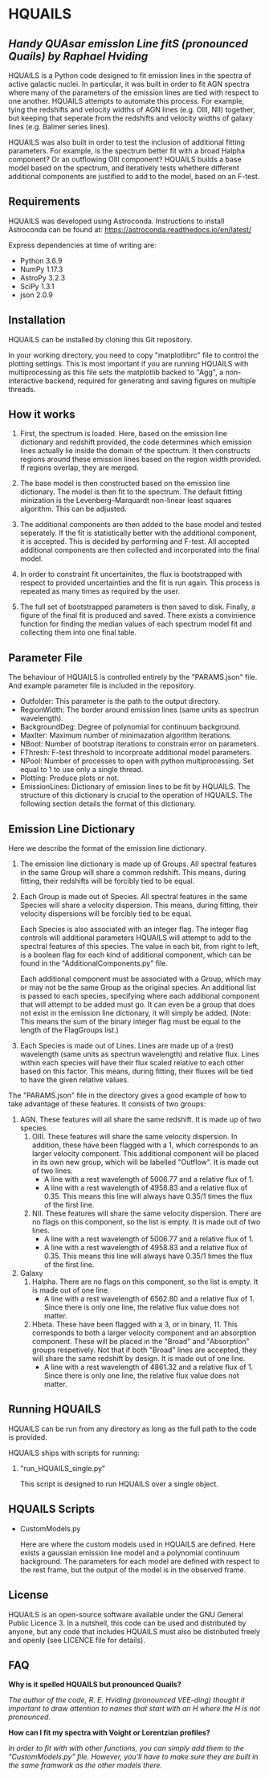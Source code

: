 HQUAILS
========
*Handy QUAsar emissIon Line fitS (pronounced Quails) by Raphael Hviding*
-------------

HQUAILS is a Python code designed to fit emission lines in the spectra of active galactic nuclei. In particular, it was built in order to fit AGN spectra where many of the parameters of the emission lines are tied with respect to one another. HQUAILS attempts to automate this process. For example, tying the redshifts and velocity widths of AGN lines (e.g. OIII, NII) together, but keeping that seperate from the redshifts and velocity widths of galaxy lines (e.g. Balmer series lines).

HQUAILS was also built in order to test the inclusion of additional fitting parameters. For example, is the spectrum better fit with a broad Halpha component? Or an outflowing OIII component? HQUAILS builds a base model based on the spectrum, and iteratively tests whethere different additional components are justified to add to the model, based on an F-test.

Requirements
-------------

HQUAILS was developed using Astroconda.
Instructions to install Astroconda can be found at:
https://astroconda.readthedocs.io/en/latest/

Express dependencies at time of writing are:
* Python 3.6.9
* NumPy 1.17.3
* AstroPy 3.2.3
* SciPy 1.3.1
* json 2.0.9

Installation
-------------

HQUAILS can be installed by cloning this Git repository. 

In your working directory, you need to copy "matplotlibrc" file to control the plotting settings. This is most important if you are running HQUAILS with multiprocessing as this file sets the matplotlib backed to "Agg", a non-interactive backend, required for generating and saving figures on multiple threads.

How it works
-------------

1. First, the spectrum is loaded. Here, based on the emission line dictionary and redshift provided, the code determines which emission lines actually lie inside the domain of the spectrum. It then constructs regions around these emission lines based on the region width provided. If regions overlap, they are merged.

2. The base model is then constructed based on the emission line dictionary. The model is then fit to the spectrum. The default fitting minization is the Levenberg–Marquardt non-linear least squares algorithm. This can be adjusted.

3. The additional components are then added to the base model and tested seperately. If the fit is statistically better with the additional component, it is accepted. This is decided by performing and F-test. All accepted additional components are then collected and incorporated into the final model.

4. In order to constraint fit uncertainites, the flux is bootstrapped with respect to provided uncertainties and the fit is run again. This process is repeated as many times as required by the user. 

5. The full set of bootstrapped parameters is then saved to disk. Finally, a figure of the final fit is produced and saved. There exists a convinience function for finding the median values of each spectrum model fit and collecting them into one final table.

Parameter File
-------------

The behaviour of HQUAILS is controlled entirely by the "PARAMS.json" file. And example parameter file is included in the repository.

* Outfolder: This parameter is the path to the output directory. 
* RegionWidth: The border around emission lines (same units as spectrun wavelength).
* BackgroundDeg: Degree of polynomial for continuum background.
* MaxIter: Maximum number of minimazation algorithm iterations.
* NBoot: Number of bootstrap iterations to constrain error on parameters.
* FThresh: F-test threshold to incorproate additional model parameters.
* NPool: Number of processes to open with python multiprocessing. Set equal to 1 to use only a single thread.
* Plotting: Produce plots or not.
* EmissionLines: Dictionary of emission lines to be fit by HQUAILS. The structure of this dictionary is crucial to the operation of HQUAILS. The following section details the format of this dictionary.

Emission Line Dictionary
-------------

Here we describe the format of the emission line dictionary.

1. The emission line dictionary is made up of Groups. All spectral features in the same Group will share a common redshift. This means, during fitting, their redshifts will be forcibly tied to be equal.

2. Each Group is made out of Species. All spectral features in the same Species will share a velocity dispersion. This means, during fitting, their velocity dispersions will be forcibly tied to be equal.

   Each Species is also associated with an integer flag. The integer flag controls will additional parameters HQUAILS will attempt to add to the spectral features of this species. The value in each bit, from right to left, is a boolean flag for each kind of additional component, which can be found in the "AdditionalComponents.py" file. 
   
   Each additional component must be associated with a Group, which may or may not be the same Group as the original species. An additional list is passed to each species, specifying where each additional component that will attempt to be added must go. It can even be a group that does not exist in the emission line dictionary, it will simply be added. (Note: This means the sum of the binary integer flag must be equal to the length of the FlagGroups list.)

3. Each Species is made out of Lines. Lines are made up of a (rest) wavelength (same units as spectrun wavelength) and relative flux. Lines within each species will have their flux scaled relative to each other based on this factor. This means, during fitting, their fluxes will be tied to have the given relative values.

The "PARAMS.json" file in the directory gives a good example of how to take advantage of these features. It consists of two groups:

1. AGN. These features will all share the same redshift. It is made up of two species. 
   1. OIII. These features will share the same velocity dispersion. In addition, these have been flagged with a 1, which corresponds to an larger velocity component. This additional component will be placed in its own new group, which will be labelled "Outflow". It is made out of two lines.
      * A line with a rest wavelength of 5006.77 and a relative flux of 1. 
      * A line with a rest wavelength of 4958.83 and a relative flux of 0.35. This means this line will always have 0.35/1 times the flux of the first line.
   2. NII. These features will share the same velocity dispersion. There are no flags on this component, so the list is empty. It is made out of two lines.
      * A line with a rest wavelength of 5006.77 and a relative flux of 1. 
      * A line with a rest wavelength of 4958.83 and a relative flux of 0.35. This means this line will always have 0.35/1 times the flux of the first line.
2. Galaxy
   1. Halpha. There are no flags on this component, so the list is empty. It is made out of one line.
      * A line with a rest wavelength of 6562.80 and a relative flux of 1. Since there is only one line, the relative flux value does not matter.
   2. Hbeta. These have been flagged with a 3, or in binary, 11. This corresponds to both a larger velocity component and an absorption component. These will be placed in the "Broad" and "Absorption" groups respetively. Not that if both "Broad" lines are accepted, they will share the same redshift by design. It is made out of one line.
      * A line with a rest wavelength of 4861.32 and a relative flux of 1. Since there is only one line, the relative flux value does not matter.

Running HQUAILS
-------------

HQUAILS can be run from any directory as long as the full path to the code is provided. 

HQUAILS ships with scripts for running:

1. "run_HQUAILS_single.py"

   This script is designed to run HQUAILS over a single object. 

HQUAILS Scripts
-------------

* CustomModels.py

  Here are where the custom models used in HQUAILS are defined. Here exists a gaussian emission line model and a polynomial continuum background. The parameters for each model are defined with respect to the rest frame, but the output of the model is in the observed frame.

License
-------------
HQUAILS is an open-source software available under the GNU General Public Licence 3. In a nutshell, this code can be used and distributed by anyone, but any code that includes HQUAILS must also be distributed freely and openly (see LICENCE file for details).

FAQ
-------------
**Why is it spelled HQUAILS but pronounced Quails?**

*The author of the code, R. E. Hviding (pronounced VEE-ding) thought it important to draw attention to names that start with an H where the H is not pronounced.*

**How can I fit my spectra with Voight or Lorentzian profiles?**

*In order to fit with with other functions, you can simply add them to the "CustomModels.py" file. However, you'll have to make sure they are built in the same framwork as the other models there.*